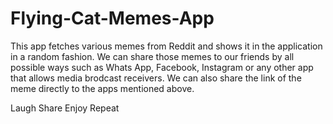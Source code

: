 # Flying-Cat-Memes-App

This app fetches various memes from Reddit and shows it in the application in a random fashion.
We can share those memes to our friends by all possible ways such as Whats App, Facebook, Instagram or any other app that allows media brodcast receivers.
We can also share the link of the meme directly to the apps mentioned above.

Laugh Share Enjoy Repeat
